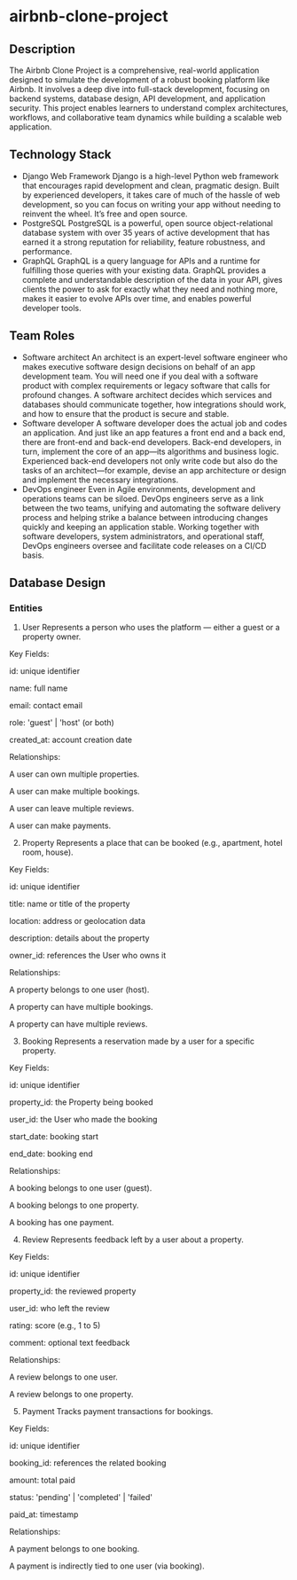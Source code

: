 # airbnb-clone-project
## Description
The Airbnb Clone Project is a comprehensive, real-world application designed to simulate the development of a robust booking platform like Airbnb. It involves a deep dive into full-stack development, focusing on backend systems, database design, API development, and application security. This project enables learners to understand complex architectures, workflows, and collaborative team dynamics while building a scalable web application.
## Technology Stack
- Django Web Framework
Django is a high-level Python web framework that encourages rapid development and clean, pragmatic design. Built by experienced developers, it takes care of much of the hassle of web development, so you can focus on writing your app without needing to reinvent the wheel. It’s free and open source.
- PostgreSQL
PostgreSQL is a powerful, open source object-relational database system with over 35 years of active development that has earned it a strong reputation for reliability, feature robustness, and performance.
- GraphQL
GraphQL is a query language for APIs and a runtime for fulfilling those queries with your existing data. GraphQL provides a complete and understandable description of the data in your API, gives clients the power to ask for exactly what they need and nothing more, makes it easier to evolve APIs over time, and enables powerful developer tools.
## Team Roles
- Software architect
An architect is an expert-level software engineer who makes executive software design decisions on behalf of an app development team. You will need one if you deal with a software product with complex requirements or legacy software that calls for profound changes. A software architect decides which services and databases should communicate together, how integrations should work, and how to ensure that the product is secure and stable.
- Software developer
A software developer does the actual job and codes an application. And just like an app features a front end and a back end, there are front-end and back-end developers. Back-end developers, in turn, implement the core of an app—its algorithms and business logic. Experienced back-end developers not only write code but also do the tasks of an architect—for example, devise an app architecture or design and implement the necessary integrations.
- DevOps engineer
Even in Agile environments, development and operations teams can be siloed. DevOps engineers serve as a link between the two teams, unifying and automating the software delivery process and helping strike a balance between introducing changes quickly and keeping an application stable. Working together with software developers, system administrators, and operational staff, DevOps engineers oversee and facilitate code releases on a CI/CD basis.
## Database Design
### Entities
1. User
Represents a person who uses the platform — either a guest or a property owner.

Key Fields:

id: unique identifier

name: full name

email: contact email

role: 'guest' | 'host' (or both)

created_at: account creation date

Relationships:

A user can own multiple properties.

A user can make multiple bookings.

A user can leave multiple reviews.

A user can make payments.

2. Property
Represents a place that can be booked (e.g., apartment, hotel room, house).

Key Fields:

id: unique identifier

title: name or title of the property

location: address or geolocation data

description: details about the property

owner_id: references the User who owns it

Relationships:

A property belongs to one user (host).

A property can have multiple bookings.

A property can have multiple reviews.

3. Booking
Represents a reservation made by a user for a specific property.

Key Fields:

id: unique identifier

property_id: the Property being booked

user_id: the User who made the booking

start_date: booking start

end_date: booking end

Relationships:

A booking belongs to one user (guest).

A booking belongs to one property.

A booking has one payment.

4. Review
Represents feedback left by a user about a property.

Key Fields:

id: unique identifier

property_id: the reviewed property

user_id: who left the review

rating: score (e.g., 1 to 5)

comment: optional text feedback

Relationships:

A review belongs to one user.

A review belongs to one property.

5. Payment
Tracks payment transactions for bookings.

Key Fields:

id: unique identifier

booking_id: references the related booking

amount: total paid

status: 'pending' | 'completed' | 'failed'

paid_at: timestamp

Relationships:

A payment belongs to one booking.

A payment is indirectly tied to one user (via booking).


